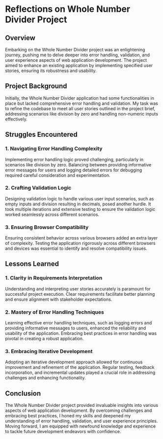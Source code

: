 # Reflections on Whole Number Divider Project

## Overview

Embarking on the Whole Number Divider project was an enlightening journey, pushing me to delve deeper into error handling, validation, and user experience aspects of web application development. The project aimed to enhance an existing application by implementing specified user stories, ensuring its robustness and usability.

## Project Background

Initially, the Whole Number Divider application had some functionalities in place but lacked comprehensive error handling and validation. My task was to refine the codebase to meet all user stories outlined in the project brief, addressing scenarios like division by zero and handling non-numeric inputs effectively.

## Struggles Encountered

### 1. Navigating Error Handling Complexity
Implementing error handling logic proved challenging, particularly in scenarios like division by zero. Balancing between providing informative error messages for users and logging detailed errors for debugging required careful consideration and experimentation.

### 2. Crafting Validation Logic
Designing validation logic to handle various user input scenarios, such as empty inputs and division resulting in decimals, posed another hurdle. It took multiple iterations and extensive testing to ensure the validation logic worked seamlessly across different scenarios.

### 3. Ensuring Browser Compatibility
Ensuring consistent behavior across various browsers added an extra layer of complexity. Testing the application rigorously across different browsers and devices was essential to identify and resolve compatibility issues.

## Lessons Learned

### 1. Clarity in Requirements Interpretation
Understanding and interpreting user stories accurately is paramount for successful project execution. Clear requirements facilitate better planning and ensure alignment with stakeholder expectations.

### 2. Mastery of Error Handling Techniques
Learning effective error handling techniques, such as logging errors and providing informative messages to users, enhanced the reliability and usability of the application. Embracing best practices in error handling was pivotal in creating a robust application.

### 3. Embracing Iterative Development
Adopting an iterative development approach allowed for continuous improvement and refinement of the application. Regular testing, feedback incorporation, and incremental updates played a crucial role in addressing challenges and enhancing functionality.

## Conclusion

The Whole Number Divider project provided invaluable insights into various aspects of web application development. By overcoming challenges and embracing best practices, I honed my skills and deepened my understanding of error handling, validation, and user experience principles. Moving forward, I am equipped with newfound knowledge and experience to tackle future development endeavors with confidence.
